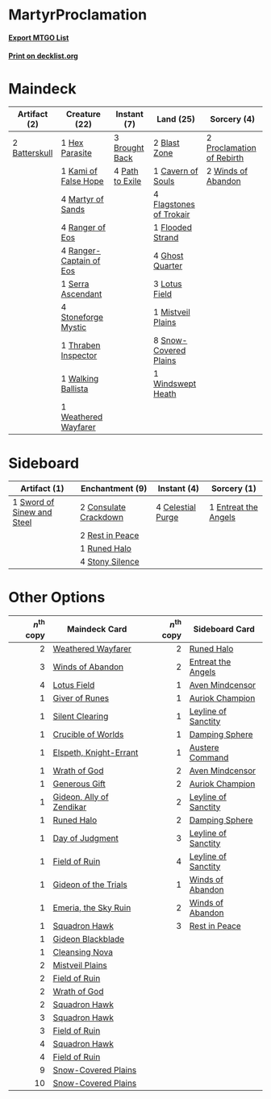 # MartyrProclamation

#### [Export MTGO List](../collection/MartyrProclamation/MartyrProclamation.txt)
#### [Print on decklist.org](http://decklist.org/?deckmain=2%09Batterskull%0A2%09Blast%20Zone%0A3%09Brought%20Back%0A1%09Cavern%20of%20Souls%0A4%09Flagstones%20of%20Trokair%0A1%09Flooded%20Strand%0A4%09Ghost%20Quarter%0A1%09Hex%20Parasite%0A1%09Kami%20of%20False%20Hope%0A3%09Lotus%20Field%0A4%09Martyr%20of%20Sands%0A1%09Mistveil%20Plains%0A4%09Path%20to%20Exile%0A2%09Proclamation%20of%20Rebirth%0A4%09Ranger%20of%20Eos%0A4%09Ranger-Captain%20of%20Eos%0A1%09Serra%20Ascendant%0A8%09Snow-Covered%20Plains%0A4%09Stoneforge%20Mystic%0A1%09Thraben%20Inspector%0A1%09Walking%20Ballista%0A1%09Weathered%20Wayfarer%0A2%09Winds%20of%20Abandon%0A1%09Windswept%20Heath&deckside=4%09Celestial%20Purge%0A2%09Consulate%20Crackdown%0A1%09Entreat%20the%20Angels%0A2%09Rest%20in%20Peace%0A1%09Runed%20Halo%0A4%09Stony%20Silence%0A1%09Sword%20of%20Sinew%20and%20Steel)
# Maindeck

|                                      Artifact (2)                                      |                                          Creature (22)                                           |                                       Instant (7)                                        |                                            Land (25)                                             |                                            Sorcery (4)                                             |
|----------------------------------------------------------------------------------------|--------------------------------------------------------------------------------------------------|------------------------------------------------------------------------------------------|--------------------------------------------------------------------------------------------------|----------------------------------------------------------------------------------------------------|
|2 [Batterskull](http://gatherer.wizards.com/Pages/Card/Details.aspx?multiverseid=233055)|1 [Hex Parasite](http://gatherer.wizards.com/Pages/Card/Details.aspx?multiverseid=218008)         |3 [Brought Back](http://gatherer.wizards.com/Pages/Card/Details.aspx?multiverseid=466763) |2 [Blast Zone](http://gatherer.wizards.com/Pages/Card/Details.aspx?multiverseid=461171)           |2 [Proclamation of Rebirth](http://gatherer.wizards.com/Pages/Card/Details.aspx?multiverseid=107341)|
|                                                                                        |1 [Kami of False Hope](http://gatherer.wizards.com/Pages/Card/Details.aspx?multiverseid=74097)    |4 [Path to Exile](http://gatherer.wizards.com/Pages/Card/Details.aspx?multiverseid=220511)|1 [Cavern of Souls](http://gatherer.wizards.com/Pages/Card/Details.aspx?multiverseid=278058)      |2 [Winds of Abandon](http://gatherer.wizards.com/Pages/Card/Details.aspx?multiverseid=463986)       |
|                                                                                        |4 [Martyr of Sands](http://gatherer.wizards.com/Pages/Card/Details.aspx?multiverseid=121263)      |                                                                                          |4 [Flagstones of Trokair](http://gatherer.wizards.com/Pages/Card/Details.aspx?multiverseid=116733)|                                                                                                    |
|                                                                                        |4 [Ranger of Eos](http://gatherer.wizards.com/Pages/Card/Details.aspx?multiverseid=174823)        |                                                                                          |1 [Flooded Strand](http://gatherer.wizards.com/Pages/Card/Details.aspx?multiverseid=405098)       |                                                                                                    |
|                                                                                        |4 [Ranger-Captain of Eos](http://gatherer.wizards.com/Pages/Card/Details.aspx?multiverseid=463970)|                                                                                          |4 [Ghost Quarter](http://gatherer.wizards.com/Pages/Card/Details.aspx?multiverseid=389534)        |                                                                                                    |
|                                                                                        |1 [Serra Ascendant](http://gatherer.wizards.com/Pages/Card/Details.aspx?multiverseid=438597)      |                                                                                          |3 [Lotus Field](http://gatherer.wizards.com/Pages/Card/Details.aspx?multiverseid=467003)          |                                                                                                    |
|                                                                                        |4 [Stoneforge Mystic](http://gatherer.wizards.com/Pages/Card/Details.aspx?multiverseid=198383)    |                                                                                          |1 [Mistveil Plains](http://gatherer.wizards.com/Pages/Card/Details.aspx?multiverseid=142014)      |                                                                                                    |
|                                                                                        |1 [Thraben Inspector](http://gatherer.wizards.com/Pages/Card/Details.aspx?multiverseid=409784)    |                                                                                          |8 [Snow-Covered Plains](http://gatherer.wizards.com/Pages/Card/Details.aspx?multiverseid=121267)  |                                                                                                    |
|                                                                                        |1 [Walking Ballista](http://gatherer.wizards.com/Pages/Card/Details.aspx?multiverseid=423848)     |                                                                                          |1 [Windswept Heath](http://gatherer.wizards.com/Pages/Card/Details.aspx?multiverseid=405115)      |                                                                                                    |
|                                                                                        |1 [Weathered Wayfarer](http://gatherer.wizards.com/Pages/Card/Details.aspx?multiverseid=83311)    |                                                                                          |                                                                                                  |                                                                                                    |


# Sideboard

|                                            Artifact (1)                                             |                                        Enchantment (9)                                         |                                        Instant (4)                                         |                                          Sorcery (1)                                          |
|-----------------------------------------------------------------------------------------------------|------------------------------------------------------------------------------------------------|--------------------------------------------------------------------------------------------|-----------------------------------------------------------------------------------------------|
|1 [Sword of Sinew and Steel](http://gatherer.wizards.com/Pages/Card/Details.aspx?multiverseid=464177)|2 [Consulate Crackdown](http://gatherer.wizards.com/Pages/Card/Details.aspx?multiverseid=423678)|4 [Celestial Purge](http://gatherer.wizards.com/Pages/Card/Details.aspx?multiverseid=183055)|1 [Entreat the Angels](http://gatherer.wizards.com/Pages/Card/Details.aspx?multiverseid=247426)|
|                                                                                                     |2 [Rest in Peace](http://gatherer.wizards.com/Pages/Card/Details.aspx?multiverseid=442021)      |                                                                                            |                                                                                               |
|                                                                                                     |1 [Runed Halo](http://gatherer.wizards.com/Pages/Card/Details.aspx?multiverseid=154005)         |                                                                                            |                                                                                               |
|                                                                                                     |4 [Stony Silence](http://gatherer.wizards.com/Pages/Card/Details.aspx?multiverseid=247425)      |                                                                                            |                                                                                               |


# Other Options

|*n*<sup>th</sup> copy|                                           Maindeck Card                                           |*n*<sup>th</sup> copy|                                        Sideboard Card                                        |
|--------------------:|---------------------------------------------------------------------------------------------------|--------------------:|----------------------------------------------------------------------------------------------|
|                    2|[Weathered Wayfarer](http://gatherer.wizards.com/Pages/Card/Details.aspx?multiverseid=83311)       |                    2|[Runed Halo](http://gatherer.wizards.com/Pages/Card/Details.aspx?multiverseid=154005)         |
|                    3|[Winds of Abandon](http://gatherer.wizards.com/Pages/Card/Details.aspx?multiverseid=463986)        |                    2|[Entreat the Angels](http://gatherer.wizards.com/Pages/Card/Details.aspx?multiverseid=247426) |
|                    4|[Lotus Field](http://gatherer.wizards.com/Pages/Card/Details.aspx?multiverseid=467003)             |                    1|[Aven Mindcensor](http://gatherer.wizards.com/Pages/Card/Details.aspx?multiverseid=426707)    |
|                    1|[Giver of Runes](http://gatherer.wizards.com/Pages/Card/Details.aspx?multiverseid=463962)          |                    1|[Auriok Champion](http://gatherer.wizards.com/Pages/Card/Details.aspx?multiverseid=72921)     |
|                    1|[Silent Clearing](http://gatherer.wizards.com/Pages/Card/Details.aspx?multiverseid=464195)         |                    1|[Leyline of Sanctity](http://gatherer.wizards.com/Pages/Card/Details.aspx?multiverseid=204993)|
|                    1|[Crucible of Worlds](http://gatherer.wizards.com/Pages/Card/Details.aspx?multiverseid=129480)      |                    1|[Damping Sphere](http://gatherer.wizards.com/Pages/Card/Details.aspx?multiverseid=443101)     |
|                    1|[Elspeth, Knight-Errant](http://gatherer.wizards.com/Pages/Card/Details.aspx?multiverseid=174859)  |                    1|[Austere Command](http://gatherer.wizards.com/Pages/Card/Details.aspx?multiverseid=247297)    |
|                    1|[Wrath of God](http://gatherer.wizards.com/Pages/Card/Details.aspx?multiverseid=129808)            |                    2|[Aven Mindcensor](http://gatherer.wizards.com/Pages/Card/Details.aspx?multiverseid=426707)    |
|                    1|[Generous Gift](http://gatherer.wizards.com/Pages/Card/Details.aspx?multiverseid=463960)           |                    2|[Auriok Champion](http://gatherer.wizards.com/Pages/Card/Details.aspx?multiverseid=72921)     |
|                    1|[Gideon, Ally of Zendikar](http://gatherer.wizards.com/Pages/Card/Details.aspx?multiverseid=401897)|                    2|[Leyline of Sanctity](http://gatherer.wizards.com/Pages/Card/Details.aspx?multiverseid=204993)|
|                    1|[Runed Halo](http://gatherer.wizards.com/Pages/Card/Details.aspx?multiverseid=154005)              |                    2|[Damping Sphere](http://gatherer.wizards.com/Pages/Card/Details.aspx?multiverseid=443101)     |
|                    1|[Day of Judgment](http://gatherer.wizards.com/Pages/Card/Details.aspx?multiverseid=439344)         |                    3|[Leyline of Sanctity](http://gatherer.wizards.com/Pages/Card/Details.aspx?multiverseid=204993)|
|                    1|[Field of Ruin](http://gatherer.wizards.com/Pages/Card/Details.aspx?multiverseid=435415)           |                    4|[Leyline of Sanctity](http://gatherer.wizards.com/Pages/Card/Details.aspx?multiverseid=204993)|
|                    1|[Gideon of the Trials](http://gatherer.wizards.com/Pages/Card/Details.aspx?multiverseid=426716)    |                    1|[Winds of Abandon](http://gatherer.wizards.com/Pages/Card/Details.aspx?multiverseid=463986)   |
|                    1|[Emeria, the Sky Ruin](http://gatherer.wizards.com/Pages/Card/Details.aspx?multiverseid=389503)    |                    2|[Winds of Abandon](http://gatherer.wizards.com/Pages/Card/Details.aspx?multiverseid=463986)   |
|                    1|[Squadron Hawk](http://gatherer.wizards.com/Pages/Card/Details.aspx?multiverseid=442023)           |                    3|[Rest in Peace](http://gatherer.wizards.com/Pages/Card/Details.aspx?multiverseid=442021)      |
|                    1|[Gideon Blackblade](http://gatherer.wizards.com/Pages/Card/Details.aspx?multiverseid=463943)       |                     |                                                                                              |
|                    1|[Cleansing Nova](http://gatherer.wizards.com/Pages/Card/Details.aspx?multiverseid=447145)          |                     |                                                                                              |
|                    2|[Mistveil Plains](http://gatherer.wizards.com/Pages/Card/Details.aspx?multiverseid=142014)         |                     |                                                                                              |
|                    2|[Field of Ruin](http://gatherer.wizards.com/Pages/Card/Details.aspx?multiverseid=435415)           |                     |                                                                                              |
|                    2|[Wrath of God](http://gatherer.wizards.com/Pages/Card/Details.aspx?multiverseid=129808)            |                     |                                                                                              |
|                    2|[Squadron Hawk](http://gatherer.wizards.com/Pages/Card/Details.aspx?multiverseid=442023)           |                     |                                                                                              |
|                    3|[Squadron Hawk](http://gatherer.wizards.com/Pages/Card/Details.aspx?multiverseid=442023)           |                     |                                                                                              |
|                    3|[Field of Ruin](http://gatherer.wizards.com/Pages/Card/Details.aspx?multiverseid=435415)           |                     |                                                                                              |
|                    4|[Squadron Hawk](http://gatherer.wizards.com/Pages/Card/Details.aspx?multiverseid=442023)           |                     |                                                                                              |
|                    4|[Field of Ruin](http://gatherer.wizards.com/Pages/Card/Details.aspx?multiverseid=435415)           |                     |                                                                                              |
|                    9|[Snow-Covered Plains](http://gatherer.wizards.com/Pages/Card/Details.aspx?multiverseid=121267)     |                     |                                                                                              |
|                   10|[Snow-Covered Plains](http://gatherer.wizards.com/Pages/Card/Details.aspx?multiverseid=121267)     |                     |                                                                                              |

